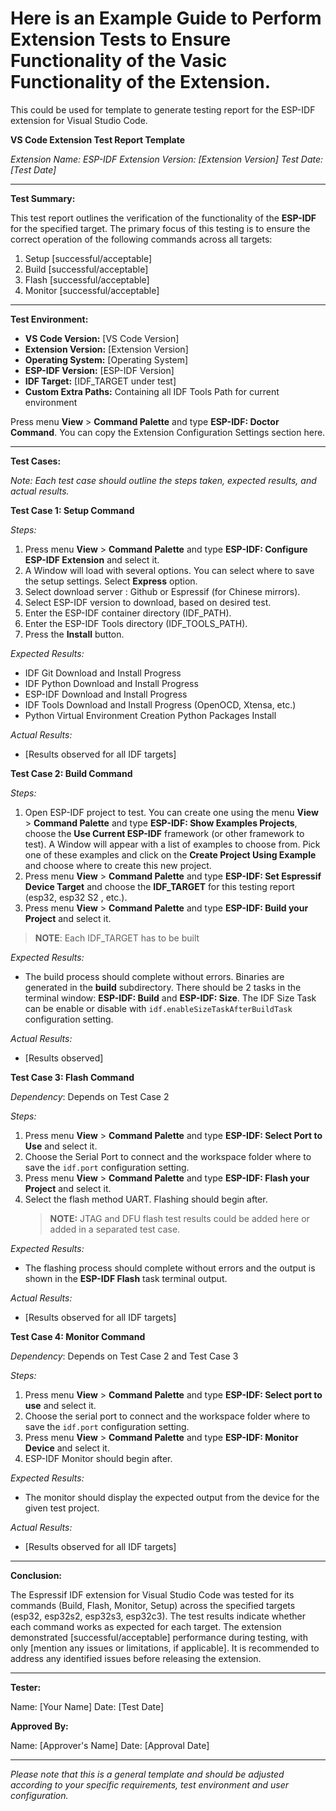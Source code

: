 # Here is an Example Guide to Perform Extension Tests to Ensure Functionality of the Vasic Functionality of the Extension.

This could be used for template to generate testing report for the ESP-IDF extension for Visual Studio Code.

**VS Code Extension Test Report Template**

_Extension Name: ESP-IDF_
_Extension Version: [Extension Version]_
_Test Date: [Test Date]_

---

**Test Summary:**

This test report outlines the verification of the functionality of the **ESP-IDF** for the specified target. The primary focus of this testing is to ensure the correct operation of the following commands across all targets:

1. Setup [successful/acceptable]
2. Build [successful/acceptable]
3. Flash [successful/acceptable]
4. Monitor [successful/acceptable]

---

**Test Environment:**

- **VS Code Version:** [VS Code Version]
- **Extension Version:** [Extension Version]
- **Operating System:** [Operating System]
- **ESP-IDF Version:** [ESP-IDF Version]
- **IDF Target:** [IDF_TARGET under test]
- **Custom Extra Paths:** Containing all IDF Tools Path for current environment

Press menu **View** > **Command Palette** and type **ESP-IDF: Doctor Command**. You can copy the Extension Configuration Settings section here.

---

**Test Cases:**

_Note: Each test case should outline the steps taken, expected results, and actual results._

**Test Case 1: Setup Command**

_Steps:_

1. Press menu **View** > **Command Palette** and type **ESP-IDF: Configure ESP-IDF Extension** and select it.
2. A Window will load with several options. You can select where to save the setup settings. Select **Express** option.
3. Select download server : Github or Espressif (for Chinese mirrors).
4. Select ESP-IDF version to download, based on desired test.
5. Enter the ESP-IDF container directory (IDF_PATH).
6. Enter the ESP-IDF Tools directory (IDF_TOOLS_PATH).
7. Press the **Install** button.

_Expected Results:_

- IDF Git Download and Install Progress
- IDF Python Download and Install Progress
- ESP-IDF Download and Install Progress
- IDF Tools Download and Install Progress (OpenOCD, Xtensa, etc.)
- Python Virtual Environment Creation Python Packages Install

_Actual Results:_

- [Results observed for all IDF targets]

**Test Case 2: Build Command**

_Steps:_

1. Open ESP-IDF project to test. You can create one using the menu **View** > **Command Palette** and type **ESP-IDF: Show Examples Projects**, choose the **Use Current ESP-IDF** framework (or other framework to test). A Window will appear with a list of examples to choose from. Pick one of these examples and click on the **Create Project Using Example <name>** and choose where to create this new project.
2. Press menu **View** > **Command Palette** and type **ESP-IDF: Set Espressif Device Target** and choose the **IDF_TARGET** for this testing report (esp32, esp32 S2 , etc.).
3. Press menu **View** > **Command Palette** and type **ESP-IDF: Build your Project** and select it.

> **NOTE**: Each IDF_TARGET has to be built

_Expected Results:_

- The build process should complete without errors. Binaries are generated in the **build** subdirectory. There should be 2 tasks in the terminal window: **ESP-IDF: Build** and **ESP-IDF: Size**. The IDF Size Task can be enable or disable with `idf.enableSizeTaskAfterBuildTask` configuration setting.

_Actual Results:_

- [Results observed]

**Test Case 3: Flash Command**

_Dependency_: Depends on Test Case 2

_Steps:_

1. Press menu **View** > **Command Palette** and type **ESP-IDF: Select Port to Use** and select it.
2. Choose the Serial Port to connect and the workspace folder where to save the `idf.port` configuration setting.
3. Press menu **View** > **Command Palette** and type **ESP-IDF: Flash your Project** and select it.
4. Select the flash method UART. Flashing should begin after.
   > **NOTE:** JTAG and DFU flash test results could be added here or added in a separated test case.

_Expected Results:_

- The flashing process should complete without errors and the output is shown in the **ESP-IDF Flash** task terminal output.

_Actual Results:_

- [Results observed for all IDF targets]

**Test Case 4: Monitor Command**

_Dependency_: Depends on Test Case 2 and Test Case 3

_Steps:_

1. Press menu **View** > **Command Palette** and type **ESP-IDF: Select port to use** and select it.
2. Choose the serial port to connect and the workspace folder where to save the `idf.port` configuration setting.
3. Press menu **View** > **Command Palette** and type **ESP-IDF: Monitor Device** and select it.
4. ESP-IDF Monitor should begin after.

_Expected Results:_

- The monitor should display the expected output from the device for the given test project.

_Actual Results:_

- [Results observed for all IDF targets]

---

**Conclusion:**

The Espressif IDF extension for Visual Studio Code was tested for its commands (Build, Flash, Monitor, Setup) across the specified targets (esp32, esp32s2, esp32s3, esp32c3). The test results indicate whether each command works as expected for each target. The extension demonstrated [successful/acceptable] performance during testing, with only [mention any issues or limitations, if applicable]. It is recommended to address any identified issues before releasing the extension.

---

**Tester:**

Name: [Your Name]
Date: [Test Date]

**Approved By:**

Name: [Approver's Name]
Date: [Approval Date]

---

_Please note that this is a general template and should be adjusted according to your specific requirements, test environment and user configuration._
